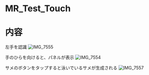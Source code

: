 # MR_Test_Touch

# 内容
左手を認識
![IMG_7555](https://github.com/kkkmasa/MR_Test_Touch/assets/149275462/3a123de2-9f2c-41a2-9404-2ecb04e48995)

手のひらを向けると、パネルが表示
![IMG_7554](https://github.com/kkkmasa/MR_Test_Touch/assets/149275462/41ea54e9-af23-4b2c-bb4c-3b5c9383ec0e)

サメのボタンをタップすると泳いでいるサメが生成される
![IMG_7557](https://github.com/kkkmasa/MR_Test_Touch/assets/149275462/cc726d49-e1c9-4179-a036-36e76885a60d)
